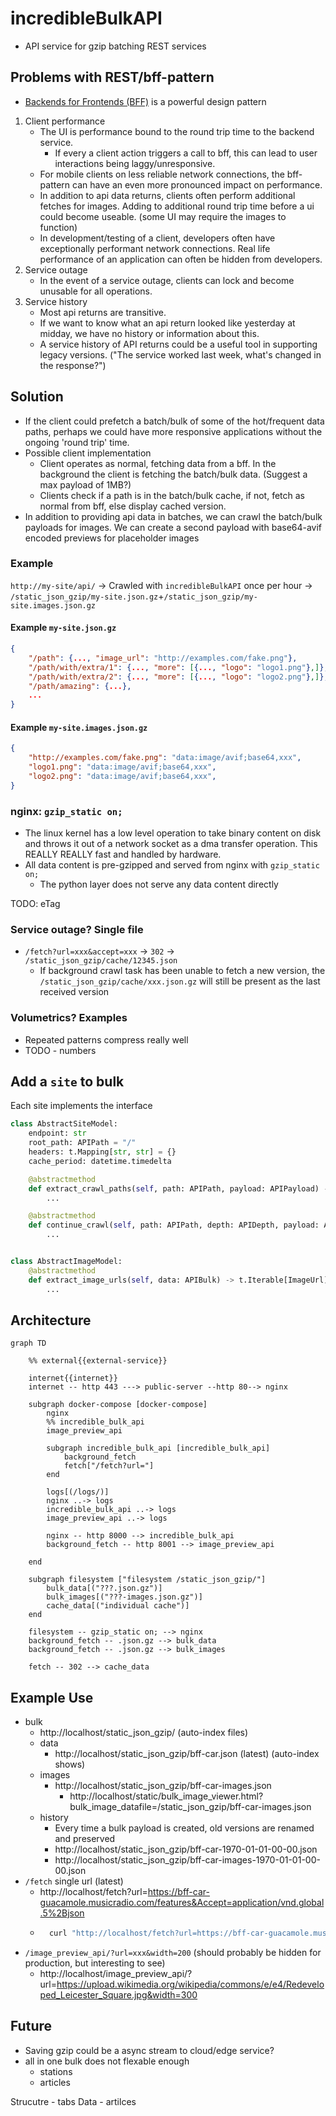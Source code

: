# incredibleBulkAPI

* API service for gzip batching REST services


Problems with REST/bff-pattern
------------------------------

* [Backends for Frontends (BFF)](https://learn.microsoft.com/en-us/azure/architecture/patterns/backends-for-frontends) is a powerful design pattern

1. Client performance
    * The UI is performance bound to the round trip time to the backend service.
        * If every a client action triggers a call to bff, this can lead to user interactions being laggy/unresponsive.
    * For mobile clients on less reliable network connections, the bff-pattern can have an even more pronounced impact on performance.
    * In addition to api data returns, clients often perform additional fetches for images. Adding to additional round trip time before a ui could become useable. (some UI may require the images to function)
    * In development/testing of a client, developers often have exceptionally performant network connections. Real life performance of an application can often be hidden from developers.
2. Service outage
    * In the event of a service outage, clients can lock and become unusable for all operations.
3. Service history
    * Most api returns are transitive.
    * If we want to know what an api return looked like yesterday at midday, we have no history or information about this.
    * A service history of API returns could be a useful tool in supporting legacy versions. ("The service worked last week, what's changed in the response?")

Solution
--------

* If the client could prefetch a batch/bulk of some of the hot/frequent data paths, perhaps we could have more responsive applications without the ongoing 'round trip' time.
* Possible client implementation
    * Client operates as normal, fetching data from a bff. In the background the client is fetching the batch/bulk data. (Suggest a max payload of 1MB?)
    * Clients check if a path is in the batch/bulk cache, if not, fetch as normal from bff, else display cached version.
* In addition to providing api data in batches, we can crawl the batch/bulk payloads for images. We can create a second payload with base64-avif encoded previews for placeholder images

### Example

`http://my-site/api/` -> Crawled with `incredibleBulkAPI` once per hour -> `/static_json_gzip/my-site.json.gz`+`/static_json_gzip/my-site.images.json.gz`

#### Example `my-site.json.gz`
```json
{
    "/path": {..., "image_url": "http://examples.com/fake.png"},
    "/path/with/extra/1": {..., "more": [{..., "logo": "logo1.png"},]},
    "/path/with/extra/2": {..., "more": [{..., "logo": "logo2.png"},]},
    "/path/amazing": {...},
    ...
}
```
#### Example `my-site.images.json.gz`
```json
{
    "http://examples.com/fake.png": "data:image/avif;base64,xxx",
    "logo1.png": "data:image/avif;base64,xxx",
    "logo2.png": "data:image/avif;base64,xxx",
}
```


### nginx: `gzip_static on;`

* The linux kernel has a low level operation to take binary content on disk and throws it out of a network socket as a dma transfer operation. This REALLY REALLY fast and handled by hardware.
* All data content is pre-gzipped and served from nginx with `gzip_static on;`
    * The python layer does not serve any data content directly

TODO: eTag

### Service outage? Single file

* `/fetch?url=xxx&accept=xxx` -> `302` -> `/static_json_gzip/cache/12345.json`
    * If background crawl task has been unable to fetch a new version, the `/static_json_gzip/cache/xxx.json.gz` will still be present as the last received version

### Volumetrics? Examples

* Repeated patterns compress really well
* TODO - numbers



Add a `site` to bulk
--------------------

Each site implements the interface

```python
class AbstractSiteModel:
    endpoint: str
    root_path: APIPath = "/"
    headers: t.Mapping[str, str] = {}
    cache_period: datetime.timedelta

    @abstractmethod
    def extract_crawl_paths(self, path: APIPath, payload: APIPayload) -> t.Iterable[APIPath]:
        ...

    @abstractmethod
    def continue_crawl(self, path: APIPath, depth: APIDepth, payload: APIPayload) -> bool:
        ...


class AbstractImageModel:
    @abstractmethod
    def extract_image_urls(self, data: APIBulk) -> t.Iterable[ImageUrl]:
        ...
```


Architecture
------------

```mermaid
graph TD

    %% external{{external-service}}

    internet{{internet}}
    internet -- http 443 ---> public-server --http 80--> nginx

    subgraph docker-compose [docker-compose]
        nginx
        %% incredible_bulk_api
        image_preview_api

        subgraph incredible_bulk_api [incredible_bulk_api]
            background_fetch
            fetch["/fetch?url="]
        end

        logs[(/logs/)]
        nginx ..-> logs
        incredible_bulk_api ..-> logs
        image_preview_api ..-> logs

        nginx -- http 8000 --> incredible_bulk_api
        background_fetch -- http 8001 --> image_preview_api

    end

    subgraph filesystem ["filesystem /static_json_gzip/"]
        bulk_data[("???.json.gz")]
        bulk_images[("???-images.json.gz")]
        cache_data[("individual cache")]
    end

    filesystem -- gzip_static on; --> nginx
    background_fetch -- .json.gz --> bulk_data
    background_fetch -- .json.gz --> bulk_images

    fetch -- 302 --> cache_data
```


Example Use
-----------

* bulk
    * http://localhost/static_json_gzip/ (auto-index files)
    * data
        * http://localhost/static_json_gzip/bff-car.json (latest) (auto-index shows)
    * images
        * http://localhost/static_json_gzip/bff-car-images.json
            * http://localhost/static/bulk_image_viewer.html?bulk_image_datafile=/static_json_gzip/bff-car-images.json
    * history
        * Every time a bulk payload is created, old versions are renamed and preserved
        * http://localhost/static_json_gzip/bff-car-1970-01-01-00-00.json
        * http://localhost/static_json_gzip/bff-car-images-1970-01-01-00-00.json
* `/fetch` single url (latest)
    * http://localhost/fetch?url=https://bff-car-guacamole.musicradio.com/features&Accept=application/vnd.global.5%2Bjson
    * ```bash
        curl "http://localhost/fetch?url=https://bff-car-guacamole.musicradio.com/features&Accept=application/vnd.global.5%2Bjson" -vvv
        ```
* `/image_preview_api/?url=xxx&width=200` (should probably be hidden for production, but interesting to see)
    * http://localhost/image_preview_api/?url=https://upload.wikimedia.org/wikipedia/commons/e/e4/Redeveloped_Leicester_Square.jpg&width=300


Future
------

* Saving gzip could be a async stream to cloud/edge service?
* all in one bulk does not flexable enough
    * stations
    * articles

Strucutre - tabs
Data - artilces